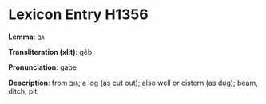 # Lexicon Entry H1356

**Lemma**: גֵּב

**Transliteration (xlit)**: gêb

**Pronunciation**: gabe

**Description**:
from גּוּב; a log (as cut out); also well or cistern (as dug); beam, ditch, pit.
